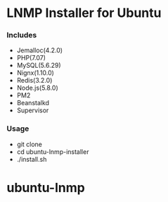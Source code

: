 # LNMP Installer for Ubuntu

### Includes
* Jemalloc(4.2.0)
* PHP(7.07)
* MySQL(5.6.29)
* Nignx(1.10.0)
* Redis(3.2.0)
* Node.js(5.8.0)
* PM2
* Beanstalkd
* Supervisor

### Usage
* git clone 
* cd ubuntu-lnmp-installer
* ./install.sh
# ubuntu-lnmp
